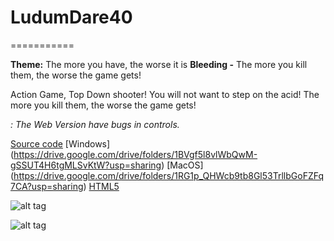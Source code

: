 # LudumDare40
===========

**Theme:** The more you have, the worse it is
**Bleeding -** The more you kill them, the worse the game gets!


Action Game, Top Down shooter! 
You will not want to step on the acid! The more you kill them, the worse the game gets!

*: The Web Version have bugs in controls.*

[Source code](https://github.com/allanolivei/LD40)
[Windows] (https://drive.google.com/drive/folders/1BVgf5l8vlWbQwM-gSSUT4H6tgMLSvKtW?usp=sharing)
[MacOS] (https://drive.google.com/drive/folders/1RG1p_QHWcb9tb8Gl53TrllbGoFZFq7CA?usp=sharing)
[HTML5](https://allanolivei.github.io/bleeding/)


![alt tag](https://static.jam.vg/raw/68c/e/z/cdeb.png)

![alt tag](https://static.jam.vg/raw/68c/e/z/c819.gif)